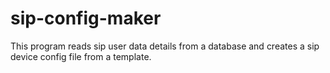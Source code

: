 # sip-config-maker
This program reads sip user data details from a database and creates a sip device config file from a template.
